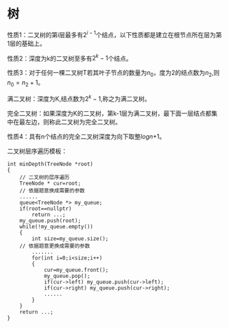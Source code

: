 # 树

性质1：二叉树的第i层最多有$2^{i-1}$个结点，以下性质都是建立在根节点所在层为第1层的基础上。

性质2：深度为k的二叉树至多有$2^{k}-1$个结点。

性质3：对于任何一棵二叉树T若其叶子节点的数量为$n_0$，度为2的结点数为$n_2$,则$n_0=n_2+1$。

满二叉树：深度为K,结点数为$2^k-1$,称之为满二叉树。

完全二叉树：如果深度为K的二叉树，第k-1层为满二叉树，最下面一层结点都集中在最左边，则称此二叉树为完全二叉树。

性质4：具有n个结点的完全二叉树深度为向下取整$logn$+1。

二叉树层序遍历模板：

```
int minDepth(TreeNode *root)
{   
    // 二叉树的层序遍历
    TreeNode * cur=root;
    // 依据题意换成需要的参数
    ......
    queue<TreeNode *> my_queue;
    if(root==nullptr)
        return ...;
    my_queue.push(root);
    while(!my_queue.empty())
    {
        int size=my_queue.size();
	// 依据题意更换成需要的参数
        .......
        for(int i=0;i<size;i++)
        {
            cur=my_queue.front();
            my_queue.pop();
            if(cur->left) my_queue.push(cur->left);
            if(cur->right) my_queue.push(cur->right);
            ......
        }
    }
    return ...;
}
```
